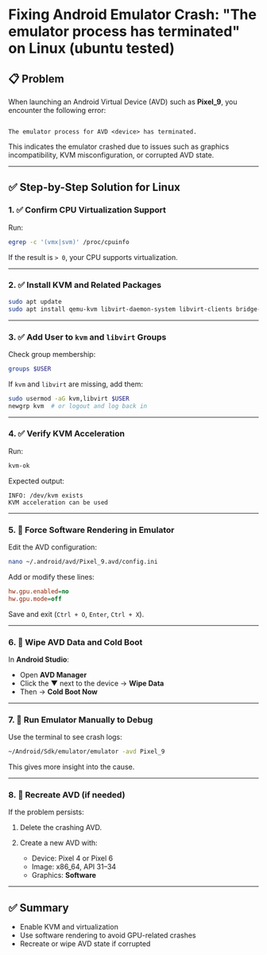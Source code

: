 # Fixing Android Emulator Crash: "The emulator process has terminated" on Linux (ubuntu tested)

## 📋 Problem

When launching an Android Virtual Device (AVD) such as **Pixel_9**, you encounter the following error:

```

The emulator process for AVD <device> has terminated.

````

This indicates the emulator crashed due to issues such as graphics incompatibility, KVM misconfiguration, or corrupted AVD state.

---

## ✅ Step-by-Step Solution for Linux

### 1. ✅ Confirm CPU Virtualization Support

Run:

```bash
egrep -c '(vmx|svm)' /proc/cpuinfo
````

If the result is `> 0`, your CPU supports virtualization.

---

### 2. ✅ Install KVM and Related Packages

```bash
sudo apt update
sudo apt install qemu-kvm libvirt-daemon-system libvirt-clients bridge-utils virt-manager
```

---

### 3. ✅ Add User to `kvm` and `libvirt` Groups

Check group membership:

```bash
groups $USER
```

If `kvm` and `libvirt` are missing, add them:

```bash
sudo usermod -aG kvm,libvirt $USER
newgrp kvm  # or logout and log back in
```

---

### 4. ✅ Verify KVM Acceleration

Run:

```bash
kvm-ok
```

Expected output:

```
INFO: /dev/kvm exists
KVM acceleration can be used
```

---

### 5. 🔧 Force Software Rendering in Emulator

Edit the AVD configuration:

```bash
nano ~/.android/avd/Pixel_9.avd/config.ini
```

Add or modify these lines:

```ini
hw.gpu.enabled=no
hw.gpu.mode=off
```

Save and exit (`Ctrl + O`, `Enter`, `Ctrl + X`).

---

### 6. 🔄 Wipe AVD Data and Cold Boot

In **Android Studio**:

* Open **AVD Manager**
* Click the ▼ next to the device → **Wipe Data**
* Then → **Cold Boot Now**

---

### 7. 🧪 Run Emulator Manually to Debug

Use the terminal to see crash logs:

```bash
~/Android/Sdk/emulator/emulator -avd Pixel_9
```

This gives more insight into the cause.

---

### 8. 🧯 Recreate AVD (if needed)

If the problem persists:

1. Delete the crashing AVD.
2. Create a new AVD with:

   * Device: Pixel 4 or Pixel 6
   * Image: x86\_64, API 31–34
   * Graphics: **Software**

---

## ✅ Summary

* Enable KVM and virtualization
* Use software rendering to avoid GPU-related crashes
* Recreate or wipe AVD state if corrupted
